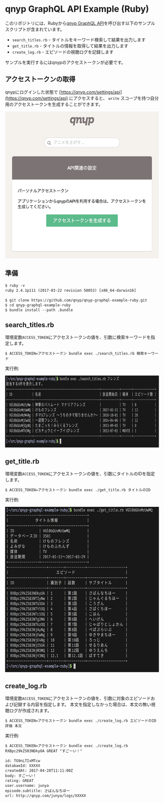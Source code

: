 # qnyp GraphQL API Example (Ruby)

このリポジトリには、Rubyから[qnyp GraphQL API](http://developer.qnyp.com)を呼び出す以下のサンプルスクリプトが含まれています。

- `search_titles.rb` - タイトルをキーワード検索して結果を出力します
- `get_title.rb` - タイトルの情報を取得して結果を出力します
- `create_log.rb` - エピソードの視聴ログを記録します

サンプルを実行するにはqnypのアクセストークンが必要です。

## アクセストークンの取得

qnypにログインした状態で [https://qnyp.com/settings/api](https://qnyp.com/settings/api) にアクセスすると、 `write` スコープを持つ自分用のアクセストークンを生成することができます。

<img src="./images/personal-access-token.jpg" width="550" height="480" alt="Screenshot" />

## 準備

```console
$ ruby -v
ruby 2.4.1p111 (2017-03-22 revision 58053) [x86_64-darwin16]

$ git clone https://github.com/qnyp/qnyp-graphql-example-ruby.git
$ cd qnyp-graphql-example-ruby
$ bundle install --path .bundle
```

## search_titles.rb

環境変数`ACCESS_TOKEN`にアクセストークンの値を、引数に検索キーワードを指定します。

```console
$ ACCESS_TOKEN=アクセストークン bundle exec ./search_titles.rb 検索キーワード
```

実行例:

<img src="./images/example1.png" width="803" height="235" alt="Screenshot" />

## get_title.rb

環境変数`ACCESS_TOKEN`にアクセストークンの値を、引数にタイトルのIDを指定します。

```console
$ ACCESS_TOKEN=アクセストークン bundle exec ./get_title.rb タイトルのID
```

実行例:

<img src="./images/example2.png" width="640" height="540" alt="Screenshot" />

## create_log.rb

環境変数`ACCESS_TOKEN`にアクセストークンの値を、引数に対象のエピソードおよび記録する内容を指定します。
本文を指定しなかった場合は、本文の無い視聴ログが作成されます。

```console
$ ACCESS_TOKEN=アクセストークン bundle exec ./create_log.rb エピソードのID 評価 本文
```

実行例:

```console
$ ACCESS_TOKEN=アクセストークン bundle exec ./create_log.rb RXBpc29kZS03NDkyOA GREAT "すごーい！"

id: TG9nLTIxMTcw
databaeId: XXXXX
createdAt: 2017-04-28T11:11:00Z
body: すごーい！
rating: GREAT
user.username: junya
episode.subtitle: さばんなちほー
url: http://qnyp.com/junya/logs/XXXXX
```
